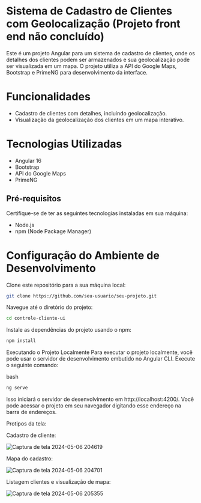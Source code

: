 # Sistema de Cadastro de Clientes com Geolocalização (Projeto front end não concluído) 
Este é um projeto Angular para um sistema de cadastro de clientes, onde os detalhes dos clientes podem ser armazenados e sua geolocalização pode ser visualizada em um mapa. O projeto utiliza a API do Google Maps, Bootstrap e PrimeNG para desenvolvimento da interface.


# Funcionalidades
- Cadastro de clientes com detalhes, incluindo geolocalização.
- Visualização da geolocalização dos clientes em um mapa interativo.

# Tecnologias Utilizadas

- Angular 16
- Bootstrap
- API do Google Maps
- PrimeNG
  
## Pré-requisitos
 Certifique-se de ter as seguintes tecnologias instaladas em sua máquina:

- Node.js
- npm (Node Package Manager)

# Configuração do Ambiente de Desenvolvimento
Clone este repositório para a sua máquina local:
```bash
git clone https://github.com/seu-usuario/seu-projeto.git
```
Navegue até o diretório do projeto:
```bash
cd controle-cliente-ui
```
Instale as dependências do projeto usando o npm:
```bash
npm install
```

Executando o Projeto Localmente
Para executar o projeto localmente, você pode usar o servidor de desenvolvimento embutido no Angular CLI. Execute o seguinte comando:

bash
```bash
ng serve
```
Isso iniciará o servidor de desenvolvimento em http://localhost:4200/. Você pode acessar o projeto em seu navegador digitando esse endereço na barra de endereços.

Protipos da tela:

 Cadastro de cliente:

  ![Captura de tela 2024-05-06 204619](https://github.com/AnthonyMacedo/controle-cliente-ui/assets/47399385/4a2b6226-6625-4001-afdd-5301cd4abba7)
  
 Mapa do cadastro:
  
  ![Captura de tela 2024-05-06 204701](https://github.com/AnthonyMacedo/controle-cliente-ui/assets/47399385/37fe7b54-35e0-4a45-b3c4-d3e0386d999f)

 Listagem clientes e visualização de mapa:

 ![Captura de tela 2024-05-06 205355](https://github.com/AnthonyMacedo/controle-cliente-ui/assets/47399385/158b66e1-d079-4cd5-90b8-c998f899172b)
